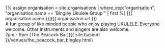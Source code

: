 {% assign organisation = site.organisations 
    | where_exp:"organisation", "organisation.name == 'Bingley Ukulele Group'"
    | first %}
[{{ organisation.name }}]({{ organisation.url }})<br>
A fun group of like minded people who enjoy playing UKULELE. Everyone welcome. Other instruments and singers are also welcome.<br>
7pm - 9pm [The Peacock Bar]({{ site.baseurl }}/venues/the_peacock_bar_bingley.html)
